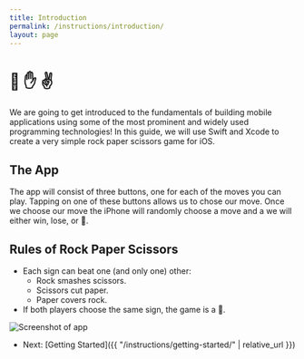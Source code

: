 ```yaml
---
title: Introduction
permalink: /instructions/introduction/
layout: page
---
```


# 👊 ✋ ✌️

We are going to get introduced to the fundamentals of building mobile applications using some of the most prominent and widely used programming technologies! In this guide, we will use Swift and Xcode to create a very simple rock paper scissors game for iOS.

## The App

The app will consist of three buttons, one for each of the moves you can play. Tapping on one of these buttons allows us to chose our move. Once we choose our move the iPhone will randomly choose a move and a we will either win, lose, or 👔.

## Rules of Rock Paper Scissors

* Each sign can beat one (and only one) other:
  - Rock smashes scissors.
  - Scissors cut paper.
  - Paper covers rock.
* If both players choose the same sign, the game is a 👔.

![Screenshot of app](http://i.imgur.com/qH9KPq3.png)


* Next: [Getting Started]({{ "/instructions/getting-started/" | relative_url }})